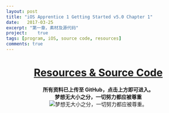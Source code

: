 ```yaml
---
layout: post
title: "iOS Apprentice 1 Getting Started v5.0 Chapter 1"
date:   2017-03-25
excerpt: "第一章，素材及源代码"
project:    true
tags: [program, iOS, source code, resources]
comments: true
---
```


<h1><center><a href="https://github.com/AurevoirXavier/iOS-Apprentice">Resources & Source Code</a></center></h1>

<center><strong>所有资料已上传至 GitHub，点击上方即可进入。</strong></center>

<center><strong>梦想无大小之分，一切努力都应被尊重</strong></center>

<div align="center"><img alt="梦想无大小之分，一切努力都应被尊重。" src="http://imgur.com/N5GTjdK.gif"/></div>